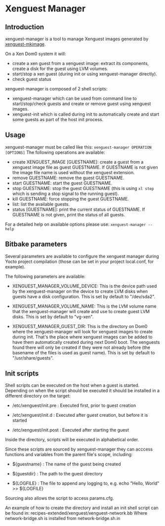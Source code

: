 Xenguest Manager
================

Introduction
------------

xenguest-manager is a tool to manage Xenguest images generated by
[xenguest-mkimage](xenguest-mkimage.md).

On a Xen Dom0 system it will:
- create a xen guest from a xenguest image: extract its components, create a
  disk for the guest using LVM volumes.
- start/stop a xen guest (during init or using xenguest-manager directly).
- check guest status

xenguest-manager is composed of 2 shell scripts:
- xenguest-manager which can be used from command line to start/stop/check
guests and create or remove guest using xenguest images.
- xenguest-init which is called during init to automatically create and start
some guests as part of the host init process.

Usage
-----

xenguest-manager must be called like this:
`xenguest-manager OPERATION [OPTIONS]`
The following operations are available:
- create XENGUEST_IMAGE [GUESTNAME]: create a guest from a xenguest image file
  as guest GUESTNAME. If GUESTNAME is not given the image file name is used
  without the xenguest extension.
- remove GUESTNAME: remove the guest GUESTNAME.
- start GUESTNAME: start the guest GUESTNAME.
- stop GUESTNAME: stop the guest GUESTNAME (this is using `xl stop` which is
  sending a stop signal to the running guest).
- kill GUESTNAME: force stopping the guest GUESTNAME.
- list: list the available guests.
- status [GUESTNAME]: print the current status of GUESTNAME. If GUESTNAME is
  not given, print the status of all guests.

For a detailed help on available options please use:
`xenguest-manager --help`

Bitbake parameters
------------------

Several parameters are available to configure the xenguest manager during Yocto
project compilation (those can be set in your project local.conf, for example).

The following parameters are available:

- XENGUEST_MANAGER_VOLUME_DEVICE: This is the device path used by the
  xenguest-manager on the device to create LVM disks when guests have a disk
  configuration.
  This is set by default to "/dev/sda2".

- XENGUEST_MANAGER_VOLUME_NAME: This is the LVM volume name that the
  xenguest-manager will create and use to create guest LVM disks.
  This is set by default to "vg-xen".

- XENGUEST_MANAGER_GUEST_DIR: This is the directory on Dom0 where the
  xenguest-manager will look for xenguest images to create during init. That's
  the place where xenguest images can be added to have them automatically
  created during next Dom0 boot. The xenguests found there will only be created
  if they were not already before (the basename of the files is used as guest
  name).
  This is set by default to "/usr/share/guests".

Init scripts
------------

Shell scripts can be executed on the host when a guest is started. Depending on
when the script should be executed it should be installed in a different
directory on the target:

- /etc/xenguest/init.pre  : Executed first, prior to guest creation

- /etc/xenguest/init.d    : Executed after guest creation, but before it is started

- /etc/xenguest/init.post : Executed after starting the guest

Inside the directory, scripts will be executed in alphabetical order.

Since these scripts are sourced by xenguest-manager they can acccess functions
and variables from the parent file's scope, including:

- ${guestname} : The name of the guest being created

- ${guestdir}  : The path to the guest directory

- ${LOGFILE}   : The file to append any logging to, e.g.
                     echo "Hello, World" >> ${LOGFILE}

Sourcing also allows the script to access params.cfg.


An example of how to create the directory and install an init shell script can
be found in:
  recipes-extended/xenguest/xenguest-network.bb
Where network-bridge.sh is installed from network-bridge.sh.in
